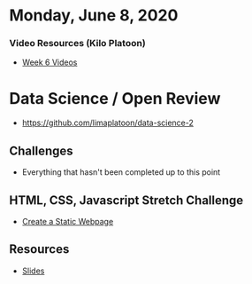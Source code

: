 Monday, June 8, 2020
====================
### Video Resources (Kilo Platoon)
- [Week 6 Videos](https://www.youtube.com/playlist?list=PLu0CiQ7bzwESE_xuMpC0g2vQu5RGIyknE)

# Data Science / Open Review
- https://github.com/limaplatoon/data-science-2

## Challenges
* Everything that hasn't been completed up to this point

## HTML, CSS, Javascript Stretch Challenge
* [Create a Static Webpage](https://github.com/limaplatoon/static-webpage)

## Resources
* [Slides](https://docs.google.com/presentation/d/18XgB39IqvBFXfJYKQdc5j2ZzlZBeOH_enugni6b__Cs/edit?usp=sharing)
